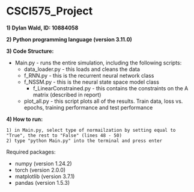 # CSCI575_Project

**1) Dylan Wald, ID: 10884058**

**2) Python programming language (version 3.11.0)**

**3) Code Structure:**

- Main.py - runs the entire simulation, including the following scripts:
    - data_loader.py - this loads and cleans the data
    - f_RNN.py - this is the recurrent neural network class
    - f_NSSM.py - this is the neural state space model class
        - f_LinearConstrained.py - this contains the constraints on the A matrix (described in report)
    - plot_all.py - this script plots all of the results. Train data, loss vs. epochs, training performance and test performance

**4) How to run:**

    1) in Main.py, select type of normailzation by setting equal to "True", the rest to "False" (lines 48 - 50)
    2) type "python Main.py" into the terminal and press enter

Required packages:
- numpy (version 1.24.2)
- torch (version 2.0.0)
- matplotlib (version 3.7.1)
- pandas (version 1.5.3)